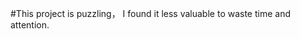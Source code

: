 <!--# thinkphp_advice
thinkphp开发的留言板，公司项目，做的有点赶，花了两天时间。

php开发，数据库为mysql，用了国内thinkphp框架
入口文件在 根目录 /index.php
然后数据库配置文件在 advice/home/Conf/config.php中，请设置以下几个。
	'DB_HOST'=>'localhost',//设置主机
	'DB_NAME'=>'thinkphp',//设置数据库名
	'DB_USER'=>'root',    //设置用户名
	'DB_PWD'=>'',        //设置密码
	'DB_PORT'=>'3306',   //设置端口号
-->
#This project is puzzling， I found it less valuable to waste time and attention.

